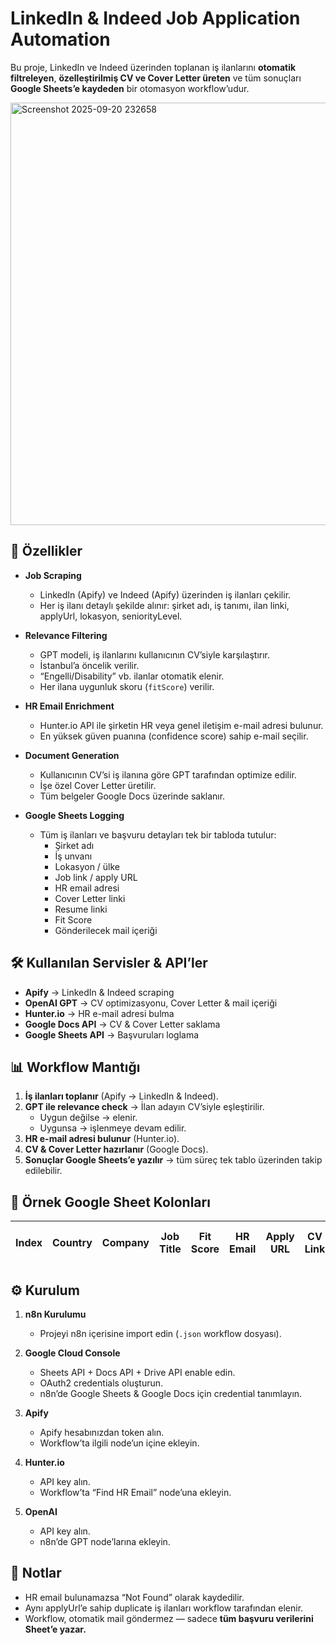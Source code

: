 # LinkedIn & Indeed Job Application Automation

Bu proje, LinkedIn ve Indeed üzerinden toplanan iş ilanlarını **otomatik filtreleyen**, **özelleştirilmiş CV ve Cover Letter üreten** ve tüm sonuçları **Google Sheets’e kaydeden** bir otomasyon workflow’udur.  

<img width="1365" height="676" alt="Screenshot 2025-09-20 232658" src="https://github.com/user-attachments/assets/483f8325-6534-43c6-b783-5ef8aaf766ef" />

## 🚀 Özellikler

- **Job Scraping**  
  - LinkedIn (Apify) ve Indeed (Apify) üzerinden iş ilanları çekilir.  
  - Her iş ilanı detaylı şekilde alınır: şirket adı, iş tanımı, ilan linki, applyUrl, lokasyon, seniorityLevel.  

- **Relevance Filtering**  
  - GPT modeli, iş ilanlarını kullanıcının CV’siyle karşılaştırır.  
  - İstanbul’a öncelik verilir.  
  - “Engelli/Disability” vb. ilanlar otomatik elenir.  
  - Her ilana uygunluk skoru (`fitScore`) verilir.  

- **HR Email Enrichment**  
  - Hunter.io API ile şirketin HR veya genel iletişim e-mail adresi bulunur.  
  - En yüksek güven puanına (confidence score) sahip e-mail seçilir.  

- **Document Generation**  
  - Kullanıcının CV’si iş ilanına göre GPT tarafından optimize edilir.  
  - İşe özel Cover Letter üretilir.  
  - Tüm belgeler Google Docs üzerinde saklanır.  

- **Google Sheets Logging**  
  - Tüm iş ilanları ve başvuru detayları tek bir tabloda tutulur:  
    - Şirket adı  
    - İş unvanı  
    - Lokasyon / ülke  
    - Job link / apply URL  
    - HR email adresi  
    - Cover Letter linki  
    - Resume linki  
    - Fit Score  
    - Gönderilecek mail içeriği  

## 🛠 Kullanılan Servisler & API’ler

- **Apify** → LinkedIn & Indeed scraping  
- **OpenAI GPT** → CV optimizasyonu, Cover Letter & mail içeriği  
- **Hunter.io** → HR e-mail adresi bulma  
- **Google Docs API** → CV & Cover Letter saklama  
- **Google Sheets API** → Başvuruları loglama  

## 📊 Workflow Mantığı

1. **İş ilanları toplanır** (Apify → LinkedIn & Indeed).  
2. **GPT ile relevance check** → İlan adayın CV’siyle eşleştirilir.  
   - Uygun değilse → elenir.  
   - Uygunsa → işlenmeye devam edilir.  
3. **HR e-mail adresi bulunur** (Hunter.io).  
4. **CV & Cover Letter hazırlanır** (Google Docs).  
5. **Sonuçlar Google Sheets’e yazılır** → tüm süreç tek tablo üzerinden takip edilebilir.  

## 📂 Örnek Google Sheet Kolonları

| Index | Country | Company | Job Title | Fit Score | HR Email | Apply URL | CV Link | Cover Letter Link | Message |
|-------|---------|---------|-----------|-----------|----------|-----------|---------|------------------|---------|

## ⚙️ Kurulum

1. **n8n Kurulumu**  
   - Projeyi n8n içerisine import edin (`.json` workflow dosyası).  

2. **Google Cloud Console**  
   - Sheets API + Docs API + Drive API enable edin.  
   - OAuth2 credentials oluşturun.  
   - n8n’de Google Sheets & Google Docs için credential tanımlayın.  

3. **Apify**  
   - Apify hesabınızdan token alın.  
   - Workflow’ta ilgili node’un içine ekleyin.  

4. **Hunter.io**  
   - API key alın.  
   - Workflow’ta “Find HR Email” node’una ekleyin.  

5. **OpenAI**  
   - API key alın.  
   - n8n’de GPT node’larına ekleyin.  

## 📌 Notlar

- HR email bulunamazsa “Not Found” olarak kaydedilir.  
- Aynı applyUrl’e sahip duplicate iş ilanları workflow tarafından elenir.  
- Workflow, otomatik mail göndermez — sadece **tüm başvuru verilerini Sheet’e yazar.**  

